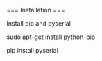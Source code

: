 === Installation ===

Install pip and pyserial

sudo apt-get install python-pip

pip install pyserial